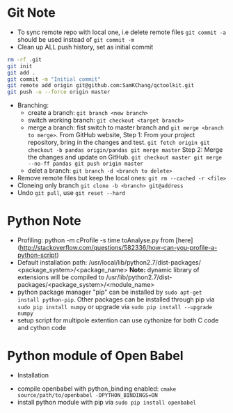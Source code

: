 Git Note
========
* To sync remote repo with local one, i.e delete remote files
  `git commit -a` should be used instead of `git commit -m`
* Clean up ALL push history, set as initial commit
```bash
rm -rf .git
git init
git add .
git commit -m "Initial commit"
git remote add origin git@github.com:SamKChang/qctoolkit.git
git push -u --force origin master
```
* Branching:
  - create a branch: `git branch <new branch>`
  - switch working branch: `git checkout <target branch>`
  - merge a branch: 
    fist switch to master branch and `git merge <branch to merge>`.
    From GitHub website, Step 1: 
    From your project repository, bring in the changes and test.
`
git fetch origin
git checkout -b pandas origin/pandas
git merge master
`
    Step 2:
    Merge the changes and update on GitHub.
`
git checkout master
git merge --no-ff pandas
git push origin master
`
  - delet a branch: `git branch -d <branch to delete>`
* Remove remote files but keep the local ones:
  `git rm --cached -r <file>`
* Cloneing only branch
  `git clone -b <branch> git@address`
* Undo `git pull`, use `git reset --hard`


Python Note
===========
* Profiling: python -m cProfile -s time toAnalyse.py <args> 
from [here]
(http://stackoverflow.com/questions/582336/how-can-you-profile-a-python-script)
* Default installation path: /usr/local/lib/python2.7/dist-packages/
<package_system>/<package_name>
**Note:** dynamic library of extensions will be compiled to 
/usr/lib/python2.7/dist-packages/<package_system>/<module_name>
* python package manager "pip" can be installed by ```sudo apt-get install python-pip```. Other packages can be installed through pip via ```sudo pip install numpy``` or upgrade via ```sudo pip install --upgrade numpy```
* setup script for multipole extention can use cythonize for both C code and cython code


Python module of Open Babel
===========================
* Installation
 - compile openbabel with python\_binding enabled: ```cmake source/path/to/openbabel -DPYTHON_BINDINGS=ON```
 - install python module with pip via ```sudo pip install openbabel```
